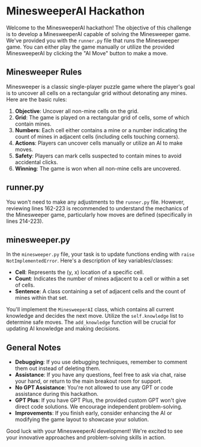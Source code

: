 # MinesweeperAI Hackathon

Welcome to the MinesweeperAI hackathon! The objective of this challenge is to develop a MinesweeperAI capable of solving the Minesweeper game. We've provided you with the `runner.py` file that runs the Minesweeper game. You can either play the game manually or utilize the provided MinesweeperAI by clicking the "AI Move" button to make a move.

## Minesweeper Rules

Minesweeper is a classic single-player puzzle game where the player's goal is to uncover all cells on a rectangular grid without detonating any mines. Here are the basic rules:

1. **Objective**: Uncover all non-mine cells on the grid.
2. **Grid**: The game is played on a rectangular grid of cells, some of which contain mines.
3. **Numbers**: Each cell either contains a mine or a number indicating the count of mines in adjacent cells (including cells touching corners).
4. **Actions**: Players can uncover cells manually or utilize an AI to make moves.
5. **Safety**: Players can mark cells suspected to contain mines to avoid accidental clicks.
6. **Winning**: The game is won when all non-mine cells are uncovered.

## runner.py

You won't need to make any adjustments to the `runner.py` file. However, reviewing lines 162-223 is recommended to understand the mechanics of the Minesweeper game, particularly how moves are defined (specifically in lines 214-223).

## minesweeper.py

In the `minesweeper.py` file, your task is to update functions ending with `raise NotImplementedError`. Here's a description of key variables/classes:

- **Cell**: Represents the (y, x) location of a specific cell.
- **Count**: Indicates the number of mines adjacent to a cell or within a set of cells.
- **Sentence**: A class containing a set of adjacent cells and the count of mines within that set.

You'll implement the `MinesweeperAI` class, which contains all current knowledge and decides the next move. Utilize the `self.knowledge` list to determine safe moves. The `add_knowledge` function will be crucial for updating AI knowledge and making decisions.

## General Notes

- **Debugging**: If you use debugging techniques, remember to comment them out instead of deleting them.
- **Assistance**: If you have any questions, feel free to ask via chat, raise your hand, or return to the main breakout room for support.
- **No GPT Assistance**: You're not allowed to use any GPT or code assistance during this hackathon.
- **GPT Plus**: If you have GPT Plus, the provided custom GPT won't give direct code solutions. We encourage independent problem-solving.
- **Improvements**: If you finish early, consider enhancing the AI or modifying the game layout to showcase your solution.

Good luck with your MinesweeperAI development! We're excited to see your innovative approaches and problem-solving skills in action.